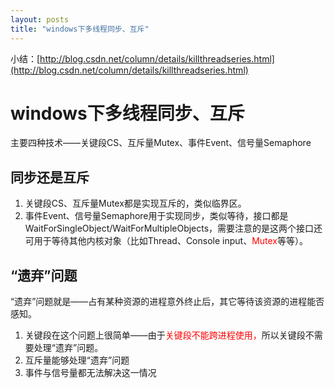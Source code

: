 ```yaml
---
layout: posts
title: "windows下多线程同步、互斥"
---
```

小结：[http://blog.csdn.net/column/details/killthreadseries.html](http://blog.csdn.net/column/details/killthreadseries.html)
# windows下多线程同步、互斥
主要四种技术——关键段CS、互斥量Mutex、事件Event、信号量Semaphore
## 同步还是互斥

1. 关键段CS、互斥量Mutex都是实现互斥的，类似临界区。
2. 事件Event、信号量Semaphore用于实现同步，类似等待，接口都是WaitForSingleObject/WaitForMultipleObjects，需要注意的是这两个接口还可用于等待其他内核对象（比如Thread、Console input、<font color="red">Mutex</font>等等）。

## “遗弃”问题
“遗弃”问题就是——占有某种资源的进程意外终止后，其它等待该资源的进程能否感知。

1. 关键段在这个问题上很简单——由于<font color="red">关键段不能跨进程使用，</font>所以关键段不需要处理“遗弃”问题。
2. 互斥量能够处理“遗弃”问题
3. 事件与信号量都无法解决这一情况